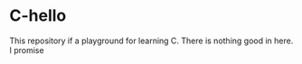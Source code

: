 # C-hello

This repository if a playground for learning C. There is nothing good in here. I promise
